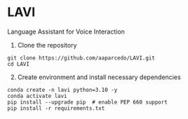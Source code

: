 # LAVI
Language Assistant for Voice Interaction


1. Clone the repository

```
git clone https://github.com/aaparcedo/LAVI.git
cd LAVI
```

2. Create environment and install necessary dependencies
```
conda create -n lavi python=3.10 -y
conda activate lavi
pip install --upgrade pip  # enable PEP 660 support
pip install -r requirements.txt
```
